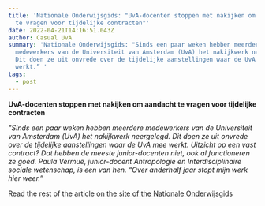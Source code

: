 ```yaml
---
title: 'Nationale Onderwijsgids: "UvA-docenten stoppen met nakijken om aandacht
  te vragen voor tijdelijke contracten"'
date: 2022-04-21T14:16:51.043Z
author: Casual UvA
summary: 'Nationale Onderwijsgids: "Sinds een paar weken hebben meerdere
  medewerkers van de Universiteit van Amsterdam (UvA) het nakijkwerk neergelegd.
  Dit doen ze uit onvrede over de tijdelijke aanstellingen waar de UvA mee
  werkt.” '
tags:
  - post
---
```

**UvA-docenten stoppen met nakijken om aandacht te vragen voor tijdelijke contracten**

*"Sinds een paar weken hebben meerdere medewerkers van de Universiteit van Amsterdam (UvA) het nakijkwerk neergelegd. Dit doen ze uit onvrede over de tijdelijke aanstellingen waar de UvA mee werkt. Uitzicht op een vast contract? Dat hebben de meeste junior-docenten niet, ook al functioneren ze goed. Paula Vermuë, junior-docent Antropologie en Interdisciplinaire sociale wetenschap, is een van hen. “Over anderhalf jaar stopt mijn werk hier weer.”*  

Read the rest of the article [on the site of the Nationale Onderwijsgids](https://www.nationaleonderwijsgids.nl/interviews/nieuws/61364-uva-docenten-stoppen-met-nakijken-om-aandacht-te-vragen-voor-tijdelijke-contracten.html)